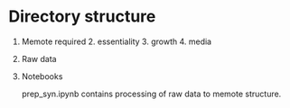 # Directory structure
1. Memote required 
   2. essentiality
   3. growth
   4. media
5. Raw data
6. Notebooks
    
    prep_syn.ipynb contains processing of raw data to memote structure.